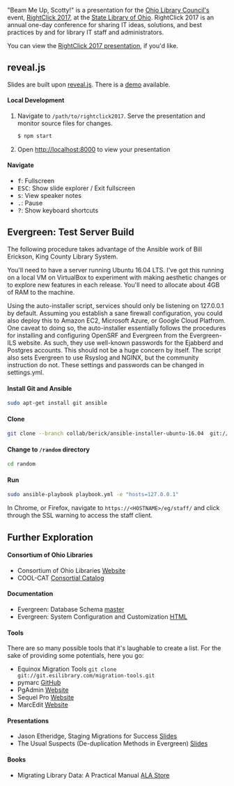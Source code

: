 "Beam Me Up, Scotty!" is a presentation for the [Ohio Library Council's](http://olc.org/) event, [RightClick 2017](http://olc.org/rightclick/), at the [State Library of Ohio](https://library.ohio.gov/). RightClick 2017 is an annual one-day conference for sharing IT ideas, solutions, and best practices by and for library IT staff and administrators. 

You can view the [RightClick 2017 presentation](https://dzoladz.github.io/rightclick2017/), if you'd like.


## reveal.js

Slides are built upon [reveal.js](https://github.com/hakimel/reveal.js). There is a [demo](http://lab.hakim.se/reveal-js/#/) available.

#### Local Development

1. Navigate to `/path/to/rightclick2017`. Serve the presentation and monitor source files for changes.
   ```sh
   $ npm start
   ```

1. Open <http://localhost:8000> to view your presentation

#### Navigate 

- <kbd>f</kbd>: Fullscreen
- <kbd>ESC</kbd>: Show slide explorer / Exit fullscreen
- <kbd>s</kbd>: View speaker notes
- <kbd>.</kbd>: Pause
- <kbd>?</kbd>: Show keyboard shortcuts

## Evergreen: Test Server Build

The following procedure takes advantage of the Ansible work of Bill Erickson, King County Library System.

You'll need to have a server running Ubuntu 16.04 LTS. I've got this running on a local VM on VirtualBox to experiment with making aesthetic changes or to explore new features in each release. You'll need to allocate about 4GB of RAM to the machine.

Using the auto-installer script, services should only be listening on 127.0.0.1 by default. Assuming you establish a sane firewall configuration, you could also deploy this to Amazon EC2, Microsoft Azure, or Google Cloud Platfrom. One caveat to doing so, the auto-installer essentially follows the procedures for installing and configuring OpenSRF and Evergreen from the Evergreen-ILS website. As such, they use well-known passwords for the Ejabberd and Postgres accounts. This should not be a huge concern by itself. The script also sets Evergreen to use Rsyslog and NGINX, but the community instruction do not. These settings and passwords can be changed in settings.yml.

#### Install Git and Ansible
```bash
sudo apt-get install git ansible
```
#### Clone
```bash
git clone --branch collab/berick/ansible-installer-ubuntu-16.04  git://git.evergreen-ils.org/working/random.git
```
#### Change to `/random` directory
```bash
cd random
```
#### Run
```bash
sudo ansible-playbook playbook.yml -e "hosts=127.0.0.1"
```
In Chrome, or Firefox, navigate to `https://<HOSTNAME>/eg/staff/` and click through the SSL warning to access the staff client.

## Further Exploration

#### Consortium of Ohio Libraries
- Consortium of Ohio Libraries [Website](http://info.cool-cat.org/)
- COOL-CAT [Consortial Catalog](http://cool-cat.org/eg/opac/home)

#### Documentation
- Evergreen: Database Schema [master](http://docs.evergreen-ils.org/dev/schema/)
- Evergreen: System Configuration and Customization [HTML](http://docs.evergreen-ils.org/3.0/_system_configuration_and_customization.html)

#### Tools
There are so many possible tools that it's laughable to create a list. For the sake of providing some potentials, here you go:
- Equinox Migration Tools `git clone git://git.esilibrary.com/migration-tools.git`
- pymarc [GitHub](https://github.com/edsu/pymarc)
- PgAdmin [Website](https://www.pgadmin.org/)
- Sequel Pro [Website](https://www.sequelpro.com/)
- MarcEdit [Website](http://marcedit.reeset.net/)

#### Presentations
- Jason Etheridge, Staging Migrations for Success [Slides](http://tinyurl.com/EGmigrations2)
- The Usual Suspects (De-duplication Methods in Evergreen) [Slides](https://goo.gl/kKf1AO)

#### Books
- Migrating Library Data: A Practical Manual [ALA Store](http://www.alastore.ala.org/detail.aspx?ID=11850)

